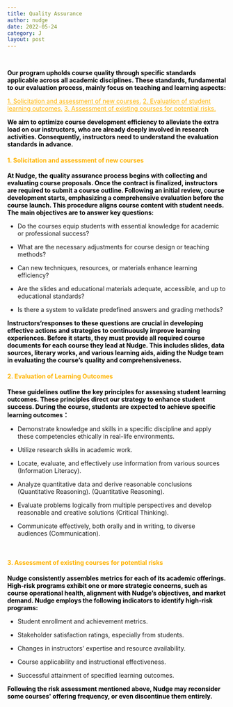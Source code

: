 ```yaml
---
title: Quality Assurance
author: nudge
date: 2022-05-24
category: J
layout: post
---
```


<br>

<span style="color: black; font-weight:bold;">Our program upholds course quality through specific standards applicable across all academic disciplines. These standards, fundamental to our evaluation process, mainly focus on teaching and learning aspects:</span>

<span style="color:#ffb300;">
<u>1. Solicitation and assessment of new courses.</u>
<u>2. Evaluation of student learning outcomes.</u>
<u>3. Assessment of existing courses for potential risks.</u></span> 

<span style="color: black; font-weight:bold;">We aim to optimize course development efficiency to alleviate the extra load on our instructors, who are already deeply involved in research activities. Consequently, instructors need to understand the evaluation standards in advance.</span>
<br>

#### <span style="color:#ffb300; font-weight:bold;">1.	Solicitation and assessment of new courses</span>

<span style="color: black; font-weight:bold;">At Nudge, the quality assurance process begins with collecting and evaluating course proposals. Once the contract is finalized, instructors are required to submit a course outline. Following an initial review, course development starts, emphasizing a comprehensive evaluation before the course launch. This procedure aligns course content with student needs. The main objectives are to answer key questions:</span>

- Do the courses equip students with essential knowledge for academic or professional success?

- What are the necessary adjustments for course design or teaching methods? 

- Can new techniques, resources, or materials enhance learning efficiency? 

- Are the slides and educational materials adequate, accessible, and up to educational standards? 

- Is there a system to validate predefined answers and grading methods?

<span style="color: black; font-weight:bold;">Instructors‘responses to these questions are crucial in developing effective actions and strategies to continuously improve learning experiences. Before it starts, they must provide all required course documents for each course they lead at Nudge. This includes slides, data sources, literary works, and various learning aids, aiding the Nudge team in evaluating the course’s quality and comprehensiveness.</span>
<br>

#### <span style="color:#ffb300; font-weight:bold;">2. Evaluation of Learning Outcomes</span>

<span style="color: black; font-weight:bold;">These guidelines outline the key principles for assessing student learning outcomes. These principles direct our strategy to enhance student success. During the course, students are expected to achieve specific learning outcomes：</span>
  
- Demonstrate knowledge and skills in a specific discipline and apply these competencies ethically in real-life environments. 

- Utilize research skills in academic work.
  
- Locate, evaluate, and effectively use information from various sources (Information Literacy).
  
- Analyze quantitative data and derive reasonable conclusions (Quantitative Reasoning). (Quantitative Reasoning).
  
- Evaluate problems logically from multiple perspectives and develop reasonable and creative solutions (Critical Thinking).

- Communicate effectively, both orally and in writing, to diverse audiences (Communication).

<br>

#### <span style="color:#ffb300; font-weight:bold;">3. Assessment of existing courses for potential risks</span>

<span style="color: black; font-weight:bold;">Nudge consistently assembles metrics for each of its academic offerings. High-risk programs exhibit one or more strategic concerns, such as course operational health, alignment with Nudge’s objectives, and market demand. Nudge employs the following indicators to identify high-risk programs:</span>

- Student enrollment and achievement metrics.

- Stakeholder satisfaction ratings, especially from students.

- Changes in instructors' expertise and resource availability.

- Course applicability and instructional effectiveness.

- Successful attainment of specified learning outcomes. 

<span style="color: black; font-weight:bold;">Following the risk assessment mentioned above, Nudge may reconsider some courses' offering frequency, or even discontinue them entirely.</span>


<br>
<br>
